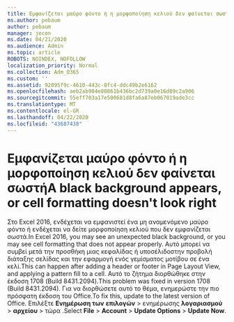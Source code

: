 ```yaml
---
title: Εμφανίζεται μαύρο φόντο ή η μορφοποίηση κελιού δεν φαίνεται σωστή
ms.author: pebaum
author: pebaum
manager: jecon
ms.date: 04/21/2020
ms.audience: Admin
ms.topic: article
ROBOTS: NOINDEX, NOFOLLOW
localization_priority: Normal
ms.collection: Adm_O365
ms.custom: ''
ms.assetid: 92095f9c-4610-443c-8fc4-ddc49b2e6162
ms.openlocfilehash: aeb2ab904e80861b436bc2d739a0e16d89c2a906
ms.sourcegitcommit: 55eff703a17e500681d8fa6a87eb067019ade3cc
ms.translationtype: MT
ms.contentlocale: el-GR
ms.lasthandoff: 04/22/2020
ms.locfileid: "43687438"
---
```

# <a name="a-black-background-appears-or-cell-formatting-doesnt-look-right"></a><span data-ttu-id="5712c-102">Εμφανίζεται μαύρο φόντο ή η μορφοποίηση κελιού δεν φαίνεται σωστή</span><span class="sxs-lookup"><span data-stu-id="5712c-102">A black background appears, or cell formatting doesn't look right</span></span>

<span data-ttu-id="5712c-103">Στο Excel 2016, ενδέχεται να εμφανιστεί ένα μη αναμενόμενο μαύρο φόντο ή ενδέχεται να δείτε μορφοποίηση κελιού που δεν εμφανίζεται σωστά.</span><span class="sxs-lookup"><span data-stu-id="5712c-103">In Excel 2016, you may see an unexpected black background, or you may see cell formatting that does not appear properly.</span></span> <span data-ttu-id="5712c-104">Αυτό μπορεί να συμβεί μετά την προσθήκη μιας κεφαλίδας ή υποσέλιδοστην προβολή διάταξης σελίδας και την εφαρμογή ενός γεμίσματος μοτίβου σε ένα κελί.</span><span class="sxs-lookup"><span data-stu-id="5712c-104">This can happen after adding a header or footer in Page Layout View, and applying a pattern fill to a cell.</span></span> <span data-ttu-id="5712c-105">Αυτό το ζήτημα διορθώθηκε στην έκδοση 1708 (Build 8431.2094).</span><span class="sxs-lookup"><span data-stu-id="5712c-105">This problem was fixed in version 1708 (Build 8431.2094).</span></span> <span data-ttu-id="5712c-106">Για να διορθώσετε αυτό το θέμα, ενημερώστε την πιο πρόσφατη έκδοση του Office.</span><span class="sxs-lookup"><span data-stu-id="5712c-106">To fix this, update to the latest version of Office.</span></span> <span data-ttu-id="5712c-107">Επιλέξτε **Ενημέρωση των** **επιλογών** \> ενημέρωσης **λογαριασμού** \> **αρχείου** \> τώρα .</span><span class="sxs-lookup"><span data-stu-id="5712c-107">Select **File** \> **Account** \> **Update Options** \> **Update Now**.</span></span>
  

